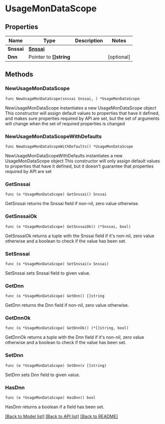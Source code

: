 # UsageMonDataScope

## Properties

Name | Type | Description | Notes
------------ | ------------- | ------------- | -------------
**Snssai** | [**Snssai**](Snssai.md) |  | 
**Dnn** | Pointer to **[]string** |  | [optional] 

## Methods

### NewUsageMonDataScope

`func NewUsageMonDataScope(snssai Snssai, ) *UsageMonDataScope`

NewUsageMonDataScope instantiates a new UsageMonDataScope object
This constructor will assign default values to properties that have it defined,
and makes sure properties required by API are set, but the set of arguments
will change when the set of required properties is changed

### NewUsageMonDataScopeWithDefaults

`func NewUsageMonDataScopeWithDefaults() *UsageMonDataScope`

NewUsageMonDataScopeWithDefaults instantiates a new UsageMonDataScope object
This constructor will only assign default values to properties that have it defined,
but it doesn't guarantee that properties required by API are set

### GetSnssai

`func (o *UsageMonDataScope) GetSnssai() Snssai`

GetSnssai returns the Snssai field if non-nil, zero value otherwise.

### GetSnssaiOk

`func (o *UsageMonDataScope) GetSnssaiOk() (*Snssai, bool)`

GetSnssaiOk returns a tuple with the Snssai field if it's non-nil, zero value otherwise
and a boolean to check if the value has been set.

### SetSnssai

`func (o *UsageMonDataScope) SetSnssai(v Snssai)`

SetSnssai sets Snssai field to given value.


### GetDnn

`func (o *UsageMonDataScope) GetDnn() []string`

GetDnn returns the Dnn field if non-nil, zero value otherwise.

### GetDnnOk

`func (o *UsageMonDataScope) GetDnnOk() (*[]string, bool)`

GetDnnOk returns a tuple with the Dnn field if it's non-nil, zero value otherwise
and a boolean to check if the value has been set.

### SetDnn

`func (o *UsageMonDataScope) SetDnn(v []string)`

SetDnn sets Dnn field to given value.

### HasDnn

`func (o *UsageMonDataScope) HasDnn() bool`

HasDnn returns a boolean if a field has been set.


[[Back to Model list]](../README.md#documentation-for-models) [[Back to API list]](../README.md#documentation-for-api-endpoints) [[Back to README]](../README.md)


